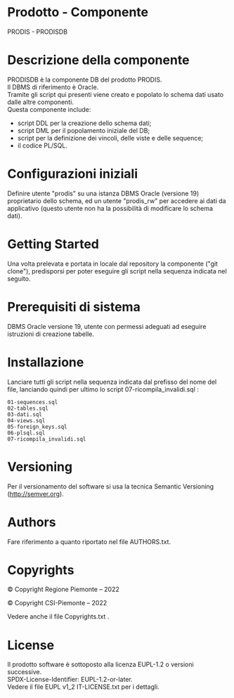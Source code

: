 # Prodotto - Componente
PRODIS - PRODISDB

# Descrizione della componente
PRODISDB è la componente DB del prodotto PRODIS.\
Il DBMS di riferimento è Oracle.\
Tramite gli script qui presenti viene creato e popolato lo schema dati usato dalle altre componenti.\
Questa componente include:
- script DDL per la creazione dello schema dati;
- script DML per il popolamento iniziale del DB;
- script per la definizione dei vincoli, delle viste e delle sequence;
- il codice PL/SQL.

# Configurazioni iniziali
Definire utente "prodis" su una istanza DBMS Oracle (versione 19) proprietario dello schema, ed un utente "prodis_rw" per accedere ai dati da applicativo (questo utente non ha la possibilità di modificare lo schema dati).

# Getting Started
Una volta prelevata e portata in locale dal repository la componente ("git clone"), predisporsi per poter eseguire gli script nella sequenza indicata nel seguito.

# Prerequisiti di sistema
DBMS Oracle versione 19, utente con permessi adeguati ad eseguire istruzioni di creazione tabelle.

# Installazione
Lanciare tutti gli script nella sequenza indicata dal prefisso del nome del file, lanciando quindi per ultimo lo script 07-ricompila_invalidi.sql :

    01-sequences.sql
    02-tables.sql
    03-dati.sql
    04-views.sql
    05-foreign_keys.sql
    06-plsql.sql
    07-ricompila_invalidi.sql


# Versioning
Per il versionamento del software si usa la tecnica Semantic Versioning (http://semver.org).

# Authors
Fare riferimento a quanto riportato nel file AUTHORS.txt.

# Copyrights

© Copyright Regione Piemonte – 2022 

© Copyright CSI-Piemonte – 2022 

Vedere anche il file Copyrights.txt .

# License
Il prodotto software è sottoposto alla licenza EUPL-1.2 o versioni successive.\
SPDX-License-Identifier: EUPL-1.2-or-later.\
Vedere il file EUPL v1_2 IT-LICENSE.txt per i dettagli.

